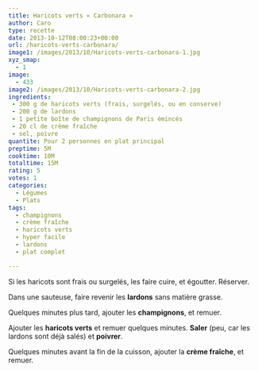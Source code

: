 ```yaml
---
title: Haricots verts « Carbonara »
author: Caro
type: recette
date: 2013-10-12T08:00:23+00:00
url: /haricots-verts-carbonara/
image1: /images/2013/10/Haricots-verts-carbonara-1.jpg
xyz_smap:
  - 1
image:
  - 433
image2: /images/2013/10/Haricots-verts-carbonara-2.jpg
ingredients:
 - 300 g de haricots verts (frais, surgelés, ou en conserve)
 - 200 g de lardons
 - 1 petite boîte de champignons de Paris émincés
 - 20 cl de crème fraîche
 - sel, poivre
quantite: Pour 2 personnes en plat principal
preptime: 5M
cooktime: 10M
totaltime: 15M
rating: 5
votes: 1
categories:
  - Légumes
  - Plats
tags:
  - champignons
  - crème fraîche
  - haricots verts
  - hyper facile
  - lardons
  - plat complet

---
```

Si les haricots sont frais ou surgelés, les faire cuire, et égoutter. Réserver.

Dans une sauteuse, faire revenir les **lardons** sans matière grasse.

Quelques minutes plus tard, ajouter les **champignons**, et remuer.

Ajouter les **haricots verts** et remuer quelques minutes. **Saler** (peu, car les lardons sont déjà salés) et **poivrer**.

Quelques minutes avant la fin de la cuisson, ajouter la **crème fraîche**, et remuer.

